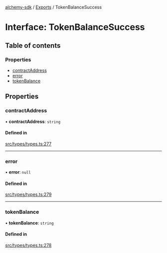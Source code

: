 [alchemy-sdk](../README.md) / [Exports](../modules.md) / TokenBalanceSuccess

# Interface: TokenBalanceSuccess

## Table of contents

### Properties

- [contractAddress](TokenBalanceSuccess.md#contractaddress)
- [error](TokenBalanceSuccess.md#error)
- [tokenBalance](TokenBalanceSuccess.md#tokenbalance)

## Properties

### contractAddress

• **contractAddress**: `string`

#### Defined in

[src/types/types.ts:277](https://github.com/alchemyplatform/alchemy-sdk-js/blob/1ee40cb2/src/types/types.ts#L277)

___

### error

• **error**: ``null``

#### Defined in

[src/types/types.ts:279](https://github.com/alchemyplatform/alchemy-sdk-js/blob/1ee40cb2/src/types/types.ts#L279)

___

### tokenBalance

• **tokenBalance**: `string`

#### Defined in

[src/types/types.ts:278](https://github.com/alchemyplatform/alchemy-sdk-js/blob/1ee40cb2/src/types/types.ts#L278)
